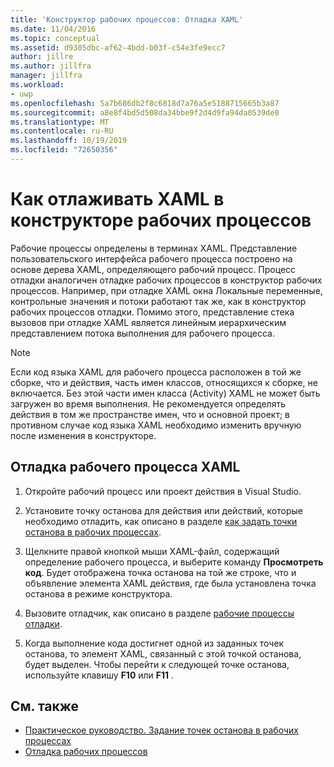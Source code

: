 ```yaml
---
title: 'Конструктор рабочих процессов: Отладка XAML'
ms.date: 11/04/2016
ms.topic: conceptual
ms.assetid: d9305dbc-af62-4bdd-b03f-c54e3fe9ecc7
author: jillre
ms.author: jillfra
manager: jillfra
ms.workload:
- uwp
ms.openlocfilehash: 5a7b686db2f8c6818d7a76a5e5188715665b3a87
ms.sourcegitcommit: a8e8f4bd5d508da34bbe9f2d4d9fa94da0539de0
ms.translationtype: MT
ms.contentlocale: ru-RU
ms.lasthandoff: 10/19/2019
ms.locfileid: "72650356"
---
```

# <a name="how-to-debug-xaml-with-the-workflow-designer"></a>Как отлаживать XAML в конструкторе рабочих процессов

Рабочие процессы определены в терминах XAML. Представление пользовательского интерфейса рабочего процесса построено на основе дерева XAML, определяющего рабочий процесс. Процесс отладки аналогичен отладке рабочих процессов в конструктор рабочих процессов. Например, при отладке XAML окна Локальные переменные, контрольные значения и потоки работают так же, как в конструктор рабочих процессов отладки. Помимо этого, представление стека вызовов при отладке XAML является линейным иерархическим представлением потока выполнения для рабочего процесса.

> [!NOTE]
> Если код языка XAML для рабочего процесса расположен в той же сборке, что и действия, часть имен классов, относящихся к сборке, не включается. Без этой части имен класса (Activity) XAML не может быть загружен во время выполнения. Не рекомендуется определять действия в том же пространстве имен, что и основной проект; в противном случае код языка XAML необходимо изменить вручную после изменения в конструкторе.

## <a name="to-debug-workflow-xaml"></a>Отладка рабочего процесса XAML

1. Откройте рабочий процесс или проект действия в Visual Studio.

2. Установите точку останова для действия или действий, которые необходимо отладить, как описано в разделе [как задать точки останова в рабочих процессах](../workflow-designer/how-to-set-breakpoints-in-workflows.md).

3. Щелкните правой кнопкой мыши XAML-файл, содержащий определение рабочего процесса, и выберите команду **Просмотреть код**. Будет отображена точка останова на той же строке, что и объявление элемента XAML действия, где была установлена точка останова в режиме конструктора.

4. Вызовите отладчик, как описано в разделе [рабочие процессы отладки](debugging-workflows-with-the-workflow-designer.md).

5. Когда выполнение кода достигнет одной из заданных точек останова, то элемент XAML, связанный с этой точкой останова, будет выделен. Чтобы перейти к следующей точке останова, используйте клавишу **F10** или **F11** .

## <a name="see-also"></a>См. также

- [Практическое руководство. Задание точек останова в рабочих процессах](../workflow-designer/how-to-set-breakpoints-in-workflows.md)
- [Отладка рабочих процессов](debugging-workflows-with-the-workflow-designer.md)
